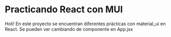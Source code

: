 # Practicando React con MUI
Holi! En este proyecto se encuentran diferentes prácticas con material_ui en React. Se pueden ver cambiando de componente en App.jsx
